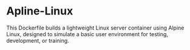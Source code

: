 # Apline-Linux
This Dockerfile builds a lightweight Linux server container using Alpine Linux, designed to simulate a basic user environment for testing, development, or training.

